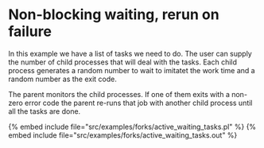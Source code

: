 # Non-blocking waiting, rerun on failure

In this example we have a list of tasks we need to do. The user can supply the number of child processes that will deal with the tasks.
Each child process generates a random number to wait to imitatet the work time and a random number as the exit code.

The parent monitors the child processes. If one of them exits with a non-zero error code the parent re-runs that job with another
child process until all the tasks are done.


{% embed include file="src/examples/forks/active_waiting_tasks.pl" %}
{% embed include file="src/examples/forks/active_waiting_tasks.out" %}


